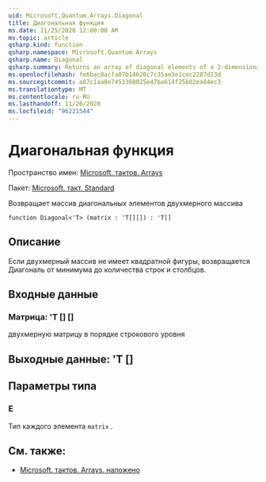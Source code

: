 ```yaml
---
uid: Microsoft.Quantum.Arrays.Diagonal
title: Диагональная функция
ms.date: 11/25/2020 12:00:00 AM
ms.topic: article
qsharp.kind: function
qsharp.namespace: Microsoft.Quantum.Arrays
qsharp.name: Diagonal
qsharp.summary: Returns an array of diagonal elements of a 2-dimensional array
ms.openlocfilehash: fe6bac0acfa07b14620c7c35ae5e1cec2287d13d
ms.sourcegitcommit: a87c1aa8e7453360025e47ba614f25b02ea84ec3
ms.translationtype: MT
ms.contentlocale: ru-RU
ms.lasthandoff: 11/26/2020
ms.locfileid: "96221544"
---
```

# <a name="diagonal-function"></a>Диагональная функция

Пространство имен: [Microsoft. тактов. Arrays](xref:Microsoft.Quantum.Arrays)

Пакет: [Microsoft. такт. Standard](https://nuget.org/packages/Microsoft.Quantum.Standard)


Возвращает массив диагональных элементов двухмерного массива

```qsharp
function Diagonal<'T> (matrix : 'T[][]) : 'T[]
```


## <a name="description"></a>Описание

Если двухмерный массив не имеет квадратной фигуры, возвращается Диагональ от минимума до количества строк и столбцов.

## <a name="input"></a>Входные данные

### <a name="matrix--t"></a>Матрица: 'T [] []

двухмерную матрицу в порядке строкового уровня



## <a name="output--t"></a>Выходные данные: 'T []



## <a name="type-parameters"></a>Параметры типа

### <a name="t"></a>Е

Тип каждого элемента `matrix` .

## <a name="see-also"></a>См. также:

- [Microsoft. тактов. Arrays. наложено](xref:Microsoft.Quantum.Arrays.Transposed)